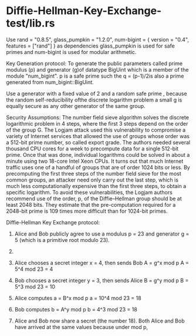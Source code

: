# Diffie-Hellman-Key-Exchange-test/lib.rs
Use rand = "0.8.5", glass_pumpkin = "1.2.0", num-bigint = { version = "0.4", features = ["rand"] } as dependencies
glass_pumpkin is used for safe primes and num-bigint is used for modular arithmetic.

Key Generation protocol: To generate the public parameters called prime modulus (p) and generator (g)of datatype BigUint which is a member of the module "num_bigint". p is a safe prime such the q = (p-1)/2is also a prime generated from num_bigint::BigUint. 

Use a generator with a fixed value of 2 and a random safe prime , because the random self-reducibility ofthe discrete logarithm problem a small g is equally secure as any other generator of the same group.

Security Assumptions: 
The number field sieve algorithm solves the discrete logarithmic problem in 4 steps, where the first 3 steps depend on the order of the group G. The Logjam attack used this vulnerability to compromise a variety of Internet services that allowed the use of groups whose order was a 512-bit prime number, so called export grade. The authors needed several thousand CPU cores for a week to precompute data for a single 512-bit prime. Once that was done, individual logarithms could be solved in about a minute using two 18-core Intel Xeon CPUs. It turns out that much Internet traffic uses one of a handful of groups that are of order 1024 bits or less. By precomputing the first three steps of the number field sieve for the most common groups, an attacker need only carry out the last step, which is much less computationally expensive than the first three steps, to obtain a specific logarithm.
To avoid these vulnerabilities, the Logjam authors recommend use of the order, p, of the Diffie–Hellman group should be at least 2048 bits. They estimate that the pre-computation required for a 2048-bit prime is 109 times more difficult than for 1024-bit primes.

Diffie-Hellman Key Exchange protocol:
1. Alice and Bob publicly agree to use a modulus p = 23 and generator g = 5 (which is a primitive root modulo 23).
2. 
3. Alice chooses a secret integer x = 4, then sends Bob A = g^x mod p
            A = 5^4 mod 23 = 4
            
3. Bob chooses a secret integer y = 3, then sends Alice B = g^y mod p
            B = 5^3 mod 23 = 10
            
4. Alice computes a = B^x mod p
            a = 10^4 mod 23 = 18
            
5. Bob computes b = A^y mod p
            b = 4^3 mod 23 = 18
            
6. Alice and Bob now share a secret (the number 18).
Both Alice and Bob have arrived at the same values because under mod p,


